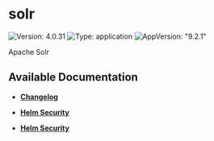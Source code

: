 # solr

![Version: 4.0.31](https://img.shields.io/badge/Version-4.0.31-informational?style=flat-square) ![Type: application](https://img.shields.io/badge/Type-application-informational?style=flat-square) ![AppVersion: "9.2.1"](https://img.shields.io/badge/AppVersion-"9.2.1"-informational?style=flat-square)

Apache Solr

## Available Documentation

- [**Changelog**](CHANGELOG)

- [**Helm Security**](container-security)

- [**Helm Security**](helm-security)

